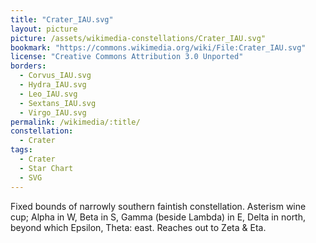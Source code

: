 ```yaml
---
title: "Crater_IAU.svg"
layout: picture
picture: /assets/wikimedia-constellations/Crater_IAU.svg"
bookmark: "https://commons.wikimedia.org/wiki/File:Crater_IAU.svg"
license: "Creative Commons Attribution 3.0 Unported"
borders:
  - Corvus_IAU.svg
  - Hydra_IAU.svg
  - Leo_IAU.svg
  - Sextans_IAU.svg
  - Virgo_IAU.svg
permalink: /wikimedia/:title/
constellation:
  - Crater
tags:
  - Crater
  - Star Chart
  - SVG
---
```

Fixed bounds of narrowly southern faintish constellation. Asterism wine cup; Alpha in W, Beta in S, Gamma (beside Lambda) in E, Delta in north, beyond which Epsilon, Theta: east. Reaches out to Zeta & Eta.